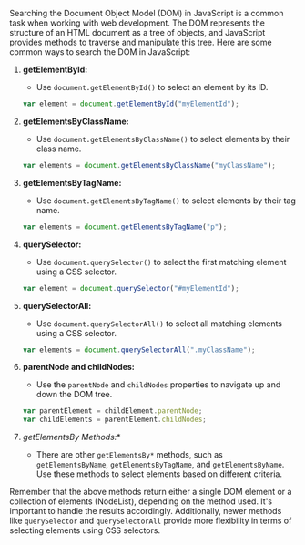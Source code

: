 Searching the Document Object Model (DOM) in JavaScript is a common task when working with web development. The DOM represents the structure of an HTML document as a tree of objects, and JavaScript provides methods to traverse and manipulate this tree. Here are some common ways to search the DOM in JavaScript:

1. **getElementById:**
   - Use `document.getElementById()` to select an element by its ID.
   ```javascript
   var element = document.getElementById("myElementId");
   ```

2. **getElementsByClassName:**
   - Use `document.getElementsByClassName()` to select elements by their class name.
   ```javascript
   var elements = document.getElementsByClassName("myClassName");
   ```

3. **getElementsByTagName:**
   - Use `document.getElementsByTagName()` to select elements by their tag name.
   ```javascript
   var elements = document.getElementsByTagName("p");
   ```

4. **querySelector:**
   - Use `document.querySelector()` to select the first matching element using a CSS selector.
   ```javascript
   var element = document.querySelector("#myElementId");
   ```

5. **querySelectorAll:**
   - Use `document.querySelectorAll()` to select all matching elements using a CSS selector.
   ```javascript
   var elements = document.querySelectorAll(".myClassName");
   ```

6. **parentNode and childNodes:**
   - Use the `parentNode` and `childNodes` properties to navigate up and down the DOM tree.
   ```javascript
   var parentElement = childElement.parentNode;
   var childElements = parentElement.childNodes;
   ```

7. **getElementsBy* Methods:**
   - There are other `getElementsBy*` methods, such as `getElementsByName`, `getElementsByTagName`, and `getElementsByName`. Use these methods to select elements based on different criteria.

Remember that the above methods return either a single DOM element or a collection of elements (NodeList), depending on the method used. It's important to handle the results accordingly. Additionally, newer methods like `querySelector` and `querySelectorAll` provide more flexibility in terms of selecting elements using CSS selectors.
